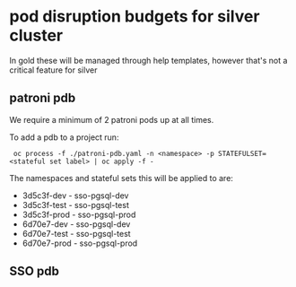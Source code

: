 # pod disruption budgets for silver cluster

In gold these will be managed through help templates, however that's not a critical feature for silver

## patroni pdb

We require a minimum of 2 patroni pods up at all times.

To add a pdb to a project run:

```
 oc process -f ./patroni-pdb.yaml -n <namespace> -p STATEFULSET=<stateful set label> | oc apply -f -
```

The namespaces and stateful sets this will be applied to are:

 - 3d5c3f-dev - sso-pgsql-dev
 - 3d5c3f-test - sso-pgsql-test
 - 3d5c3f-prod - sso-pgsql-prod
 - 6d70e7-dev - sso-pgsql-dev
 - 6d70e7-test - sso-pgsql-test
 - 6d70e7-prod - sso-pgsql-prod


## SSO pdb
